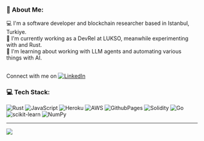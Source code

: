 ### 💫 About Me:
💻 I'm a software developer and blockchain researcher based in Istanbul, Turkiye. <br>📖 I'm currently working as a DevRel at LUKSO, meanwhile experimenting with and Rust.<br>🔭 I'm learning about working with LLM agents and automating various things with AI.<br><br>

Connect with me on [![LinkedIn](https://img.shields.io/badge/LinkedIn-%230077B5.svg?logo=linkedin&logoColor=white)](https://linkedin.com/in/mustafademiray) 
<br>
### 💻 Tech Stack:
![Rust](https://img.shields.io/badge/rust-%23000000.svg?style=plastic&logo=rust&logoColor=white) ![JavaScript](https://img.shields.io/badge/javascript-%23323330.svg?style=plastic&logo=javascript&logoColor=%23F7DF1E) ![Heroku](https://img.shields.io/badge/heroku-%23430098.svg?style=plastic&logo=heroku&logoColor=white) ![AWS](https://img.shields.io/badge/AWS-%23FF9900.svg?style=plastic&logo=amazon-aws&logoColor=white) ![GithubPages](https://img.shields.io/badge/github%20pages-121013?style=plastic&logo=github&logoColor=white) ![Solidity](https://img.shields.io/badge/Solidity-%23363636.svg?style=plastic&logo=solidity&logoColor=white) ![Go](https://img.shields.io/badge/go-%2300ADD8.svg?style=plastic&logo=go&logoColor=white) ![scikit-learn](https://img.shields.io/badge/scikit--learn-%23F7931E.svg?style=plastic&logo=scikit-learn&logoColor=white) ![NumPy](https://img.shields.io/badge/numpy-%23013243.svg?style=plastic&logo=numpy&logoColor=white)

---
[![](https://visitcount.itsvg.in/api?id=mustafademiray&icon=8&color=12)](https://visitcount.itsvg.in)

